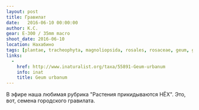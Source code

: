 ```yaml
---
layout: post
title: Гравилат
date:   2016-06-10 00:00:00
author: К.С.
gear: E-300 / 35mm macro
shoot_date: 2016-06-10
location: Нахабино
tags: [plantae, tracheophyta, magnoliopsida, rosales, rosaceae, geum, geum urbanum]
links:
  -
    href: http://www.inaturalist.org/taxa/55891-Geum-urbanum
    info: inat
    title: Geum urbanum
---
```


В эфире наша любимая рубрика "Растения прикидываются НЁХ". Это, вот, семена городского гравилата.
